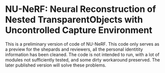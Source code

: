 

# NU-NeRF: Neural Reconstruction of Nested TransparentObjects with Uncontrolled Capture Environment


This is a preliminary version of code of NU-NeRF. This code only serves as a preview for the shepards and reviewers, all the personal identitity information has been cleaned.
The code is not intended to run, with a lot of modules not sufficiently tested, and some dirty workaround preserved. 
The later published version will solve these problems.